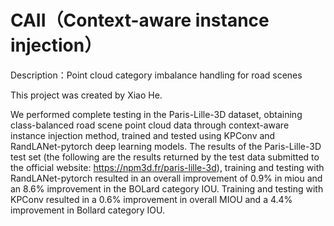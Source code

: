 # CAII（Context-aware instance injection）

Description：Point cloud category imbalance handling for road scenes

This project was created by Xiao He.

We performed complete testing in the Paris-Lille-3D dataset, obtaining class-balanced road scene point cloud data through context-aware instance injection method, trained and tested using KPConv and RandLANet-pytorch deep learning models. The results of the Paris-Lille-3D test set (the following are the results returned by the test data submitted to the official website: https://npm3d.fr/paris-lille-3d), training and testing with RandLANet-pytorch resulted in an overall improvement of 0.9% in miou and an 8.6% improvement in the BOLard category IOU. Training and testing with KPConv resulted in a 0.6% improvement in overall MIOU and a 4.4% improvement in Bollard category IOU.
